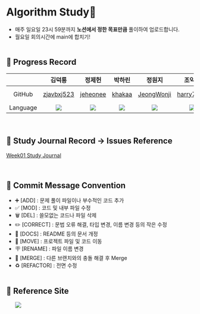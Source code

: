 # Algorithm Study📝

- 매주 일요일 23시 59분까지 <b>노션에서 정한 목표만큼</b> 풀이하여 업로드합니다.</br>
- 월요일 회의시간에 main에 합치기!
  <br><br/>

## 📍 Progress Record

|          |                                                 김덕룡                                                 |                                                 정제헌                                                 |                                                 박하린                                                 |                                                 정원지                                                 |                                                 조익준                                                 |                                                 임성준                                                 |
| :------: | :----------------------------------------------------------------------------------------------------: | :----------------------------------------------------------------------------------------------------: | :----------------------------------------------------------------------------------------------------: | :----------------------------------------------------------------------------------------------------: | :----------------------------------------------------------------------------------------------------: | :----------------------------------------------------------------------------------------------------: |
|  GitHub  |                              [zjavbxj523](https://github.com/zjavbxj523)                               |                                [jeheonee](https://github.com/jeheonee)                                 |                                  [khakaa](https://github.com/khakaa)                                   |                              [JeongWonji](https://github.com/JeongWonji)                               |                             [harry7435](https://github.com/harry7435)                              |                            [Lim-SeongJun](https://github.com/Lim-SeongJun)                             |
| Language | <img src="https://img.shields.io/badge/Python-3776AB?style=for-the-badge&logo=python&logoColor=white"> | <img src="https://img.shields.io/badge/Python-3776AB?style=for-the-badge&logo=python&logoColor=white"> | <img src="https://img.shields.io/badge/Python-3776AB?style=for-the-badge&logo=python&logoColor=white"> | <img src="https://img.shields.io/badge/Python-3776AB?style=for-the-badge&logo=python&logoColor=white"> | <img src="https://img.shields.io/badge/Python-3776AB?style=for-the-badge&logo=python&logoColor=white"> | <img src="https://img.shields.io/badge/Python-3776AB?style=for-the-badge&logo=python&logoColor=white"> |

<!-- | -->

<br>

## 📍 Study Journal Record -> Issues Reference
[Week01 Study Journal](https://github.com/khakaa/algorithm-study/issues/67) 

<br>

## 📍 Commit Message Convention

- ➕ [ADD] : 문제 풀이 파일이나 부수적인 코드 추가
- ✅ [MOD] : 코드 및 내부 파일 수정
- 🗑 [DEL] : 쓸모없는 코드나 파일 삭제
- ✏️ [CORRECT] : 문법 오류 해결, 타입 변경, 이름 변경 등의 작은 수정
- 📄 [DOCS] : README 등의 문서 개정
- 🚚 [MOVE] : 프로젝트 파일 및 코드 이동
- 🪧 [RENAME] : 파일 이름 변경
- 🔀 [MERGE] : 다른 브랜치와의 충돌 해결 후 Merge
- ♻️ [REFACTOR] : 전면 수정
  <br></br>

## 📍 Reference Site

&nbsp;&nbsp;&nbsp;&nbsp;&nbsp; <a target="_blank" href="https://www.notion.so/d5b7a30c287e4107be484a04f72c0bc4?v=8cebd4372b8f4a7aa66133c743b91003"><img src="https://img.shields.io./badge/Notion-000000?style=for-the-badge&logo=notion&logoColor=white"></a>

